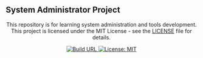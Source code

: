 ## System Administrator Project

<p align="center">
This repository is for learning system administration and tools development. <br>
This project is licensed under the MIT License - see the <a href="LICENSE">LICENSE</a> file for details.
</p>

<p align="center">
  <a href="https://github.com/mhaemnn/system-admin">
    <img src="https://img.shields.io/badge/BUILD-https%3A%2F%2Fgithub.com%2Fmhaemnn%2Fsystem--admin-orange?style=flat-square" alt="Build URL">
  </a>
  <a href="https://opensource.org/licenses/MIT">
    <img src="https://img.shields.io/badge/LICENSE-MIT-green.svg?style=flat-square" alt="License: MIT">
  </a>
</p>
